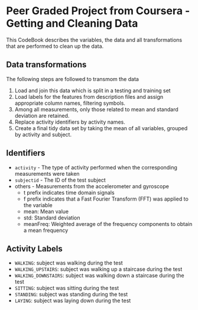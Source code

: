 # Peer Graded Project from Coursera - Getting and Cleaning Data

This CodeBook describes the variables, the data and all transformations that are performed to clean up the data.

## Data transformations

The following steps are followed to transmom the data

1. Load and join this data which is split in a testing and training set
1. Load labels for the features from description files and assign appropriate column names, filtering symbols.
1. Among all measurements, only those related to mean and standard deviation are retained.
1. Replace activity identifiers by activity names.
1. Create a final tidy data set by taking the mean of all variables, grouped by activity and subject.

## Identifiers

* `activity` - The type of activity performed when the corresponding measurements were taken
* `subjectid` - The ID of the test subject
* others - Measurements from the accelerometer and gyroscope
  * t prefix indicates time domain signals
  * f prefix indicates that a Fast Fourier Transform (FFT) was applied to the variable
  * mean: Mean value
  * std: Standard deviation
  * meanFreq: Weighted average of the frequency components to obtain a mean frequency

## Activity Labels

* `WALKING`: subject was walking during the test
* `WALKING_UPSTAIRS`: subject was walking up a staircase during the test
* `WALKING_DOWNSTAIRS`: subject was walking down a staircase during the test
* `SITTING`: subject was sitting during the test
* `STANDING`: subject was standing during the test
* `LAYING`: subject was laying down during the test


